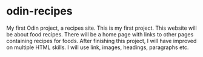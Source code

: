 # odin-recipes
My first Odin project, a recipes site.
This is my first project. This website will be about food recipes. There will be a home page with links to other pages containing recipes for foods.
After finishing this project, I will have improved on multiple HTML skills. I will use link, images, headings, paragraphs etc.